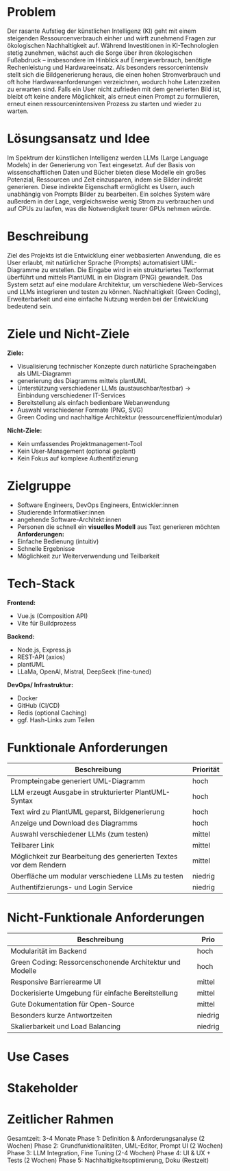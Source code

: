 # Problem
Der rasante Aufstieg der künstlichen Intelligenz (KI) geht mit einem steigenden Ressourcenverbrauch einher und wirft zunehmend Fragen zur ökologischen Nachhaltigkeit auf. Während Investitionen in KI-Technologien stetig zunehmen, wächst auch die Sorge über ihren ökologischen Fußabdruck – insbesondere im Hinblick auf Energieverbrauch, benötigte Rechenleistung und Hardwareeinsatz.
Als besonders ressorcenintensiv stellt sich die Bildgenerierung heraus, die einen hohen Stromverbrauch und oft hohe Hardwareanforderungen verzeichnen, wodurch hohe Latenzzeiten zu erwarten sind. Falls ein User nicht zufrieden mit dem generierten Bild ist, bleibt oft keine andere Möglichkeit, als erneut einen Prompt zu formulieren, erneut einen ressourcenintensiven Prozess zu starten und wieder zu warten.

# Lösungsansatz und Idee
Im Spektrum der künstlichen Intelligenz werden LLMs (Large Language Models) in der Generierung von Text eingesetzt. Auf der Basis von wissenschaftlichen Daten und Bücher bieten diese Modelle ein großes Potenzial, Ressourcen und Zeit einzusparen, indem sie Bilder indirekt generieren. Diese indirekte Eigenschaft ermöglicht es Usern, auch unabhängig von Prompts Bilder zu bearbeiten. Ein solches System wäre außerdem in der Lage, vergleichsweise wenig Strom zu verbrauchen und auf CPUs zu laufen, was die Notwendigkeit teurer GPUs nehmen würde.

# Beschreibung
Ziel des Projekts ist die Entwicklung einer webbasierten Anwendung, die es User erlaubt, mit natürlicher Sprache (Prompts) automatisiert UML-Diagramme zu erstellen. Die Eingabe wird in ein strukturiertes Textformat überführt und mittels PlantUML in ein Diagram (PNG) gewandelt. Das System setzt auf eine modulare Architektur, um verschiedene Web-Services und LLMs integrieren und testen zu können. Nachhaltigkeit (Green Coding), Erweiterbarkeit und eine einfache Nutzung werden bei der Entwicklung bedeutend sein.

# Ziele und Nicht-Ziele
**Ziele:**
- Visualisierung technischer Konzepte durch natürliche Spracheingaben als UML-Diagramm
- generierung des Diagramms mittels plantUML
- Unterstützung verschiedener LLMs (austauschbar/testbar)
-> Einbindung verschiedener IT-Services
- Bereitstellung als einfach bedienbare Webanwendung
- Auswahl verschiedener Formate (PNG, SVG)
- Green Coding und nachhaltige Architektur (ressourceneffizient/modular)

**Nicht-Ziele:**
- Kein umfassendes Projektmanagement-Tool
- Kein User-Management (optional geplant)
- Kein Fokus auf komplexe Authentifizierung

# Zielgruppe
- Software Engineers, DevOps Engineers, Entwickler:innen
- Studierende Informatiker:innen
- angehende Software-Architekt:innen
- Personen die schnell ein **visuelles Modell** aus Text generieren möchten
**Anforderungen:**
- Einfache Bedienung (intuitiv)
- Schnelle Ergebnisse
- Möglichkeit zur Weiterverwendung und Teilbarkeit

# Tech-Stack
**Frontend:**
- Vue.js (Composition API)
- Vite für Buildprozess

**Backend:**
- Node.js, Express.js
- REST-API (axios)
- plantUML 
- LLaMa, OpenAI, Mistral, DeepSeek (fine-tuned)

**DevOps/ Infrastruktur:**
- Docker
- GitHub (CI/CD)
- Redis (optional Caching)
- ggf. Hash-Links zum Teilen

# Funktionale Anforderungen
| Beschreibung                                                       | Priorität |
| ------------------------------------------------------------------ | --------- |
| Prompteingabe generiert UML-Diagramm                               | hoch      |
| LLM erzeugt Ausgabe in strukturierter PlantUML-Syntax              | hoch      |
| Text wird zu PlantUML geparst, Bildgenerierung                     | hoch      |
| Anzeige und Download des Diagramms                                 | hoch      |
| Auswahl verschiedener LLMs (zum testen)                            | mittel    |
| Teilbarer Link                                                     | mittel    |
| Möglichkeit zur Bearbeitung des generierten Textes vor dem Rendern | mittel    |
| Oberfläche um modular verschiedene LLMs zu testen                  | niedrig   |
| Authentifzierungs- und Login Service                               | niedrig   |

# Nicht-Funktionale Anforderungen
| Beschreibung                                             | Prio    |
| -------------------------------------------------------- | ------- |
| Modularität im Backend                                   | hoch    |
| Green Coding: Ressorcenschonende Architektur und Modelle | hoch    |
| Responsive Barrierearme UI                               | mittel  |
| Dockerisierte Umgebung für einfache Bereitstellung       | mittel  |
| Gute Dokumentation für Open-Source                       | mittel  |
| Besonders kurze Antwortzeiten                            | niedrig |
| Skalierbarkeit und Load Balancing                        | niedrig |

# Use Cases

# Stakeholder

# Zeitlicher Rahmen
Gesamtzeit: 3-4 Monate
Phase 1: Definition & Anforderungsanalyse (2 Wochen)
Phase 2: Grundfunktionalitäten, UML-Editor, Prompt UI (2 Wochen)
Phase 3: LLM Integration, Fine Tuning (2-4 Wochen)
Phase 4: UI & UX + Tests (2 Wochen)
Phase 5: Nachhaltigkeitsoptimierung, Doku (Restzeit)